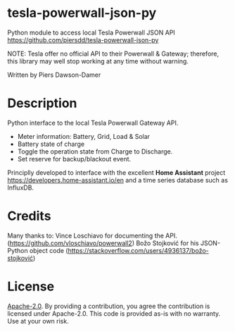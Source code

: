 # tesla-powerwall-json-py
Python module to access local Tesla Powerwall JSON API
https://github.com/piersdd/tesla-powerwall-json-py

NOTE: Tesla offer no official API to their Powerwall & Gateway; therefore, this library may well stop working at any time without warning.

Written by Piers Dawson-Damer

# Description
Python interface to the local Tesla Powerwall Gateway API.
- Meter information: Battery, Grid, Load & Solar
- Battery state of charge
- Toggle the operation state from Charge to Discharge.
- Set reserve for backup/blackout event.

Principlly developed to interface with the excellent **Home Assistant** project https://developers.home-assistant.io/en and a time series database such as InfluxDB.

# Credits
Many thanks to:
Vince Loschiavo for documenting the API. (https://github.com/vloschiavo/powerwall2)
Božo Stojković for his JSON-Python object code (https://stackoverflow.com/users/4936137/božo-stojković)





# License
[Apache-2.0](LICENSE). By providing a contribution, you agree the contribution is licensed under Apache-2.0.
This code is provided as-is with no warranty. Use at your own risk.